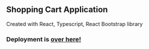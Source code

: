 ## Shopping Cart Application

Created with React, Typescript, React Bootstrap library

### Deployment is [over here!]()

